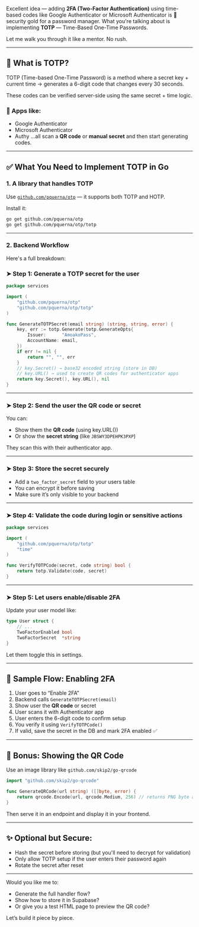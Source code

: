 Excellent idea — adding **2FA (Two-Factor Authentication)** using time-based codes like Google Authenticator or Microsoft Authenticator is 🔐 security gold for a password manager. What you're talking about is implementing **TOTP** — Time-Based One-Time Passwords.

Let me walk you through it like a mentor. No rush.

---

## 🔐 What is TOTP?

TOTP (Time-based One-Time Password) is a method where a secret key + current time → generates a 6-digit code that changes every 30 seconds.

These codes can be verified server-side using the same secret + time logic.

### 📱 Apps like:

* Google Authenticator
* Microsoft Authenticator
* Authy
  ...all scan a **QR code** or **manual secret** and then start generating codes.

---

## ✅ What You Need to Implement TOTP in Go

### 1. A library that handles TOTP

Use [`github.com/pquerna/otp`](https://github.com/pquerna/otp) — it supports both TOTP and HOTP.

Install it:

```bash
go get github.com/pquerna/otp
go get github.com/pquerna/otp/totp
```

---

### 2. Backend Workflow

Here's a full breakdown:

### ➤ Step 1: Generate a TOTP secret for the user

```go
package services

import (
	"github.com/pquerna/otp"
	"github.com/pquerna/otp/totp"
)

func GenerateTOTPSecret(email string) (string, string, error) {
	key, err := totp.Generate(totp.GenerateOpts{
		Issuer:      "AmoakoPass",
		AccountName: email,
	})
	if err != nil {
		return "", "", err
	}
	// key.Secret() → base32 encoded string (store in DB)
	// key.URL() → used to create QR codes for authenticator apps
	return key.Secret(), key.URL(), nil
}
```

---

### ➤ Step 2: Send the user the QR code or secret

You can:

* Show them the **QR code** (using key.URL())
* Or show the **secret string** (like `JBSWY3DPEHPK3PXP`)

They scan this with their authenticator app.

---

### ➤ Step 3: Store the secret securely

* Add a `two_factor_secret` field to your users table
* You can encrypt it before saving
* Make sure it’s only visible to your backend

---

### ➤ Step 4: Validate the code during login or sensitive actions

```go
package services

import (
	"github.com/pquerna/otp/totp"
	"time"
)

func VerifyTOTPCode(secret, code string) bool {
	return totp.Validate(code, secret)
}
```

---

### ➤ Step 5: Let users enable/disable 2FA

Update your user model like:

```go
type User struct {
	// ...
	TwoFactorEnabled bool
	TwoFactorSecret  *string
}
```

Let them toggle this in settings.

---

## 🧪 Sample Flow: Enabling 2FA

1. User goes to “Enable 2FA”
2. Backend calls `GenerateTOTPSecret(email)`
3. Show user the **QR code** or secret
4. User scans it with Authenticator app
5. User enters the 6-digit code to confirm setup
6. You verify it using `VerifyTOTPCode()`
7. If valid, save the secret in the DB and mark 2FA enabled ✅

---

## 🧠 Bonus: Showing the QR Code

Use an image library like `github.com/skip2/go-qrcode`

```go
import "github.com/skip2/go-qrcode"

func GenerateQRCode(url string) ([]byte, error) {
	return qrcode.Encode(url, qrcode.Medium, 256) // returns PNG byte array
}
```

Then serve it in an endpoint and display it in your frontend.

---

## ✨ Optional but Secure:

* Hash the secret before storing (but you'll need to decrypt for validation)
* Only allow TOTP setup if the user enters their password again
* Rotate the secret after reset

---

Would you like me to:

* Generate the full handler flow?
* Show how to store it in Supabase?
* Or give you a test HTML page to preview the QR code?

Let’s build it piece by piece.
